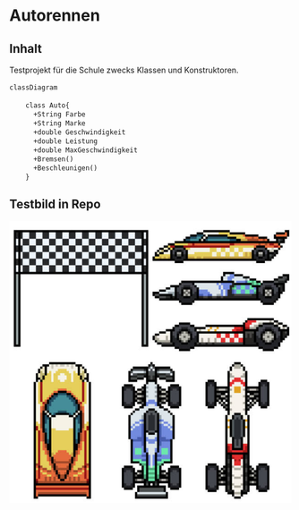 # Autorennen
## Inhalt
Testprojekt für die Schule zwecks Klassen und Konstruktoren. 

```mermaid
classDiagram

    class Auto{
      +String Farbe
      +String Marke
      +double Geschwindigkeit
      +double Leistung
      +double MaxGeschwindigkeit
      +Bremsen()
      +Beschleunigen()
    }
```

## Testbild in Repo
![Test lokales Bild](image1.jpg)

